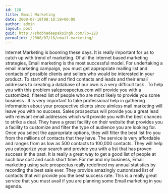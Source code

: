 ```yaml
---
id: 120
title: Email Marketing
date: 2008-07-18T08:10:58+00:00
author: admin
layout: post
guid: http://shobhadeepaksingh.com/?p=120
permalink: /2008/07/18/email-marketing/
---
```

Internet Marketing is booming these days. It is really important for us to catch up with trend of marketing. Of all the internet based marketing strategies, Email marketing is the most successful model. For undertaking a email marketing campaign, you must get appropriate mailing list and contacts of possible clients and sellers who would be interested in your product. To start off new and find contacts and leads and their email addresses to creating a database of our own is a very difficult task . To help you with this problem saleprospectus.com will provide you with a customized, filtered list of people who are most likely to provide you some business . It is very important to take professional help in gathering information about your prospective clients since aimless mail marketing will leave you with no success. Sales prospectus will provide you a great lead with relevant email addresses which will provide you with the best chances to strike a deal. They have a great facility on their website that provides you a facility to customize and filter the type of audience you are looking for. Once you select the appropriate options, they will filter the best list fro you from the millions of contacts that they have. The service is very affordable and ranges from as low as 500 contacts to 100,000 contacts. They will help you categorize your search and provide you with a list that has proven success in the past. It is really a great way to get a good list of people at such low cost and such short time. For me and my business, Email marketing using sale prospectus really redefined my annual statistics by recording the best sale ever. They provide amazingly customized list of contacts that will provide you the best success rate. This is a really great service that you must avail if you are planning some Email marketing in you agenda.